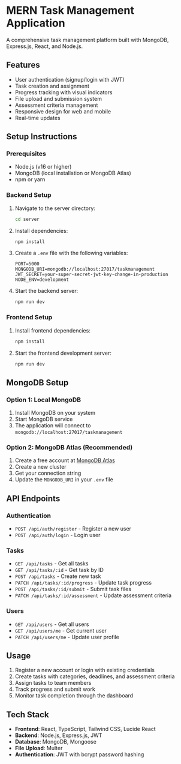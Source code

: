 # MERN Task Management Application

A comprehensive task management platform built with MongoDB, Express.js, React, and Node.js.

## Features

- User authentication (signup/login with JWT)
- Task creation and assignment
- Progress tracking with visual indicators
- File upload and submission system
- Assessment criteria management
- Responsive design for web and mobile
- Real-time updates

## Setup Instructions

### Prerequisites

- Node.js (v16 or higher)
- MongoDB (local installation or MongoDB Atlas)
- npm or yarn

### Backend Setup

1. Navigate to the server directory:
   ```bash
   cd server
   ```

2. Install dependencies:
   ```bash
   npm install
   ```

3. Create a `.env` file with the following variables:
   ```
   PORT=5000
   MONGODB_URI=mongodb://localhost:27017/taskmanagement
   JWT_SECRET=your-super-secret-jwt-key-change-in-production
   NODE_ENV=development
   ```

4. Start the backend server:
   ```bash
   npm run dev
   ```

### Frontend Setup

1. Install frontend dependencies:
   ```bash
   npm install
   ```

2. Start the frontend development server:
   ```bash
   npm run dev
   ```

## MongoDB Setup

### Option 1: Local MongoDB

1. Install MongoDB on your system
2. Start MongoDB service
3. The application will connect to `mongodb://localhost:27017/taskmanagement`

### Option 2: MongoDB Atlas (Recommended)

1. Create a free account at [MongoDB Atlas](https://www.mongodb.com/atlas)
2. Create a new cluster
3. Get your connection string
4. Update the `MONGODB_URI` in your `.env` file

## API Endpoints

### Authentication
- `POST /api/auth/register` - Register a new user
- `POST /api/auth/login` - Login user

### Tasks
- `GET /api/tasks` - Get all tasks
- `GET /api/tasks/:id` - Get task by ID
- `POST /api/tasks` - Create new task
- `PATCH /api/tasks/:id/progress` - Update task progress
- `POST /api/tasks/:id/submit` - Submit task files
- `PATCH /api/tasks/:id/assessment` - Update assessment criteria

### Users
- `GET /api/users` - Get all users
- `GET /api/users/me` - Get current user
- `PATCH /api/users/me` - Update user profile

## Usage

1. Register a new account or login with existing credentials
2. Create tasks with categories, deadlines, and assessment criteria
3. Assign tasks to team members
4. Track progress and submit work
5. Monitor task completion through the dashboard

## Tech Stack

- **Frontend**: React, TypeScript, Tailwind CSS, Lucide React
- **Backend**: Node.js, Express.js, JWT
- **Database**: MongoDB, Mongoose
- **File Upload**: Multer
- **Authentication**: JWT with bcrypt password hashing